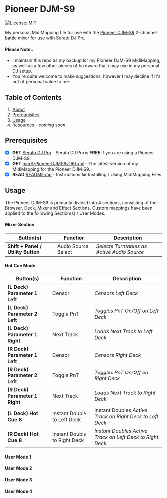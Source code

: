 # Pioneer DJM-S9
[![License: MIT](https://img.shields.io/badge/License-MIT-yellow.svg)](https://opensource.org/licenses/MIT)

My personal MidiMapping file for use with the [Pioneer DJM-S9](PioneerDJM-S9.md) 2-channel battle mixer for use with Serato DJ Pro.

#### Please Note..

* I maintain this repo as *my* backup for my Pioneer DJM-S9 MidiMapping, as well as a few other pieces of hardware that i may use in my personal DJ setup.
* You're quite welcome to make suggestions, however I may decline if it's not of personal value to me.

## Table of Contents

  1. [About](#About)
  2. [Prerequisites](#Prerequisites)
  3. [Usage](#Usage)
  4. [Resources](#Resources) - *coming soon*

## Prerequisites<a name="Prerequisites"></a>

- [x] **GET** [Serato DJ Pro](https://serato.com/dj/pro) - Serato DJ Pro is **FREE** if you are using a Pioneer DJM-S9.
- [x] **GET** [marS-PioneerDJMS9v169.xml](PioneerDJMS9v169.xml) - The latest version of my MidiMapping for the Pioneer DJM-S9.
- [x] **READ** [README.md](README.md) - Instructions for Installing / Using MidiMapping Files

## Usage<a name="Usage"></a>

The Pioneer DJM-S9 is primarily divided into 4 sections, consisting of the Browser, Deck, Mixer and Effect Sections.  Custom mappings have been applied to the following Section(s) / User Modes.

#### Mixer Section

| Button(s) | Function | Description |
| --------- | ---------------- | ----- |
| **Shift + Panel / Utility Button** | Audio Source Select | _Selects Turntables as Active Audio Source_ |

#### Hot Cue Mode

| Button(s) | Function | Description |
| --------- | ---------------- | ----- |
| **(L Deck) Parameter 1 Left** | Censor | _Censors Left Deck_ |
| **(L Deck) Parameter 2 Left** | Toggle PnT | _Toggles PnT On/Off on Left Deck_ |
| **(L Deck) Parameter 1 Right** | Next Track | _Loads Next Track to Left Deck_ |
| **(R Deck) Parameter 1 Left** | Censor | _Censors Right Deck_ |
| **(R Deck) Parameter 2 Left** | Toggle PnT | _Toggles PnT On/Off on Right Deck_ |
| **(R Deck) Parameter 1 Right** | Next Track | _Loads Next Track to Right Deck_ |
| **(L Deck) Hot Cue 8** | Instant Double to Left Deck | Instant Doubles _Active Track on Right Deck to Left Deck_ |
| **(R Deck) Hot Cue 8** | Instant Double to Right Deck | _Instant Doubles Active Track on Left Deck to Right Deck_ |

#### User Mode 1
#### User Mode 2
#### User Mode 3
#### User Mode 4
